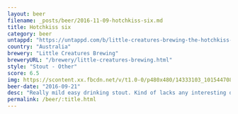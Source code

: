 ```yaml
---
layout: beer
filename: _posts/beer/2016-11-09-hotchkiss-six.md
title: Hotchkiss six
category: beer
untappd: "https://untappd.com/b/little-creatures-brewing-the-hotchkiss-six/1487834"
country: "Australia"
brewery: "Little Creatures Brewing"
breweryURL: "/brewery/little-creatures-brewing.html"
style: "Stout - Other"
score: 6.5
img: https://scontent.xx.fbcdn.net/v/t1.0-0/p480x480/14333103_10154470826493745_1969706286448885118_n.jpg?oh=795aba4c578509389e96ac32839a3e9a&oe=5B04C696
beer-date: "2016-09-21"
desc: "Really mild easy drinking stout. Kind of lacks any interesting depth of flavour"
permalink: /beer/:title.html
---
```

